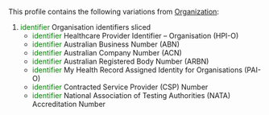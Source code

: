 This profile contains the following variations from [Organization](http://hl7.org/fhir/R4/Organization):

1. <span style='color:green'> identifier </span> Organisation identifiers sliced
   * <span style='color:green'> identifier </span> Healthcare Provider Identifier – Organisation (HPI-O)
   * <span style='color:green'> identifier </span> Australian Business Number (ABN)
   * <span style='color:green'> identifier </span> Australian Company Number (ACN)
   * <span style='color:green'> identifier </span> Australian Registered Body Number (ARBN)
   * <span style='color:green'> identifier </span> My Health Record Assigned Identity for Organisations (PAI-O)
   * <span style='color:green'> identifier </span> Contracted Service Provider (CSP) Number
   * <span style='color:green'> identifier </span> National Association of Testing Authorities (NATA) Accreditation Number